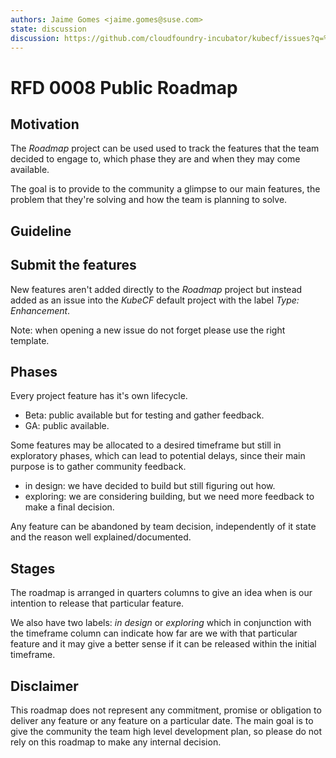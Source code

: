 ```yaml
---
authors: Jaime Gomes <jaime.gomes@suse.com>
state: discussion
discussion: https://github.com/cloudfoundry-incubator/kubecf/issues?q=%22RFD+8%22+
---
```


# RFD 0008 Public Roadmap

## Motivation

The *Roadmap* project can be used used to track the features that the team decided to engage to,
which phase they are and when they may come available.

The goal is to provide to the community a glimpse to our main features, the problem that they're
solving and how the team is planning to solve.

## Guideline

## Submit the features

New features aren't added directly to the *Roadmap* project but instead added as an issue into the
*KubeCF* default project with the label *Type: Enhancement*.

Note: when opening a new issue do not forget please use the right template.

## Phases

Every project feature has it's own lifecycle.

* Beta: public available but for testing and gather feedback.
* GA: public available.

Some features may be allocated to a desired timeframe but still in exploratory phases, which can
lead to potential delays, since their main purpose is to gather community feedback.

* in design: we have decided to build but still figuring out how.
* exploring: we are considering building, but we need more feedback to make a final decision.

Any feature can be abandoned by team decision, independently of it state and the reason well
explained/documented.

## Stages

The roadmap is arranged in quarters columns to give an idea when is our intention to release that
particular feature.

We also have two labels: *in design* or *exploring* which in conjunction with the timeframe column
can indicate how far are we with that particular feature and it may give a better sense if it can be
released within the initial timeframe.

## Disclaimer

This roadmap does not represent any commitment, promise or obligation to deliver any feature or any
feature on a particular date. The main goal is to give the community the team high level development
plan, so please do not rely on this roadmap to make any internal decision.
